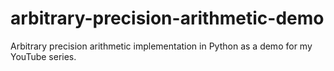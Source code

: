# arbitrary-precision-arithmetic-demo
Arbitrary precision arithmetic implementation in Python as a demo for my YouTube series.
